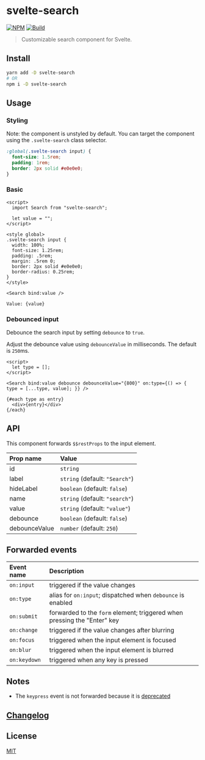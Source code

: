 # svelte-search

[![NPM][npm]][npm-url]
[![Build][build]][build-badge]

> Customizable search component for Svelte.

## Install

```bash
yarn add -D svelte-search
# OR
npm i -D svelte-search
```

## Usage

### Styling

Note: the component is unstyled by default. You can target the component using the `.svelte-search` class selector.

```css
:global(.svelte-search input) {
  font-size: 1.5rem;
  padding: 1rem;
  border: 2px solid #e0e0e0;
}
```

### Basic

```svelte
<script>
  import Search from "svelte-search";

  let value = "";
</script>

<style global>
.svelte-search input {
  width: 100%;
  font-size: 1.25rem;
  padding: .5rem;
  margin: .5rem 0;
  border: 2px solid #e0e0e0;
  border-radius: 0.25rem;
}
</style>

<Search bind:value />

Value: {value}
```

### Debounced input

Debounce the search input by setting `debounce` to `true`.

Adjust the debounce value using `debounceValue` in milliseconds. The default is `250`ms.

```svelte
<script>
  let type = [];
</script>

<Search bind:value debounce debounceValue="{800}" on:type={() => { type = [...type, value]; }} />

{#each type as entry}
  <div>{entry}</div>
{/each}
```

## API

This component forwards `$$restProps` to the input element.

| Prop name     | Value                          |
| :------------ | :----------------------------- |
| id            | `string`                       |
| label         | `string` (default: `"Search"`) |
| hideLabel     | `boolean` (default: `false`)   |
| name          | `string` (default: `"search"`) |
| value         | `string` (default: `"value"`)  |
| debounce      | `boolean` (default: `false`)   |
| debounceValue | `number` (default: `250`)      |

## Forwarded events

| Event name   | Description                                                                                                      |
| :----------- | :--------------------------------------------------------------------------------------------------------------- |
| `on:input`   | triggered if the value changes                                                                                   |
| `on:type`    | alias for `on:input`; dispatched when `debounce` is enabled                                                      |
| `on:submit`  | forwarded to the `form` element; triggered when pressing the "Enter" key                                         |
| `on:change`  | triggered if the value changes after blurring                                                                    |
| `on:focus`   | triggered when the input element is focused                                                                      |
| `on:blur`    | triggered when the input element is blurred                                                                      |
| `on:keydown` | triggered when any key is pressed |

## Notes

- The `keypress` event is not forwarded because it is [deprecated](https://developer.mozilla.org/en-US/docs/Web/API/Document/keypress_event)

## [Changelog](CHANGELOG.md)

## License

[MIT](LICENSE)

[npm]: https://img.shields.io/npm/v/svelte-search.svg?color=%23161616
[npm-url]: https://npmjs.com/package/svelte-search
[build]: https://travis-ci.com/metonym/svelte-search.svg?branch=master
[build-badge]: https://travis-ci.com/metonym/svelte-search
